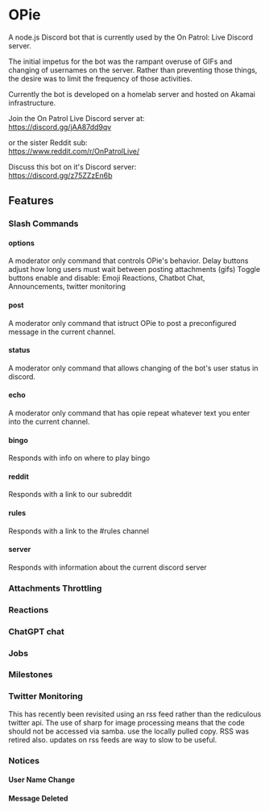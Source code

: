 # OPie

A node.js Discord bot that is currently used by the On Patrol: Live Discord server.

The initial impetus for the bot was the rampant overuse of GIFs and changing of usernames on the server.
Rather than preventing those things, the desire was to limit the frequency of those activities.

Currently the bot is developed on a homelab server and hosted on Akamai infrastructure.

Join the On Patrol Live Discord server at:<br>
https://discord.gg/jAA87dd9qv

or the sister Reddit sub:<br>
https://www.reddit.com/r/OnPatrolLive/

Discuss this bot on it's Discord server:<br>
https://discord.gg/z75ZZzEn6b

## Features
### Slash Commands
#### options
A moderator only command that controls OPie's behavior.
Delay buttons adjust how long users must wait between posting attachments (gifs)
Toggle buttons enable and disable: Emoji Reactions, Chatbot Chat, Announcements, twitter monitoring
#### post
A moderator only command that istruct OPie to post a preconfigured message in the current channel.
#### status
A moderator only command that allows changing of the bot's user status in discord.
#### echo
A moderator only command that has opie repeat whatever text you enter into the current channel.

#### bingo
Responds with info on where to play bingo
#### reddit
Responds with a link to our subreddit
#### rules
Responds with a link to the #rules channel
#### server
Responds with information about the current discord server

### Attachments Throttling
### Reactions
### ChatGPT chat
### Jobs
### Milestones
### Twitter Monitoring
This has recently been revisited using an rss feed rather than the rediculous twitter api.
The use of sharp for image processing means that the code should not be accessed via samba. use the locally pulled copy.
RSS was retired also. updates on rss feeds are way to slow to be useful.
### Notices
#### User Name Change
#### Message Deleted
